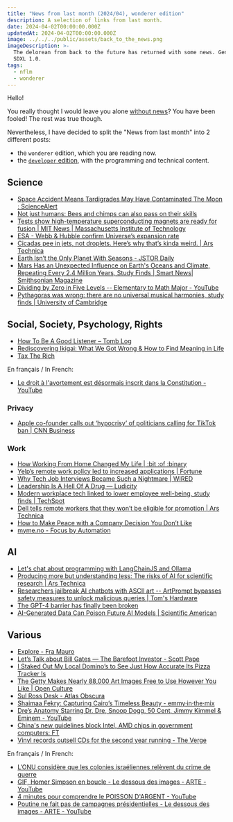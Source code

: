 ```yaml
---
title: "News from last month (2024/04), wonderer edition"
description: A selection of links from last month.
date: 2024-04-02T00:00:00.000Z
updatedAt: 2024-04-02T00:00:00.000Z
image: ../../../public/assets/back_to_the_news.png
imageDescription: >-
  The delorean from back to the future has returned with some news. Generated with
  SDXL 1.0.
tags:
  - nflm
  - wonderer
---
```


Hello!

You really thought I would leave you alone [without news](/news-from-last-month-202404-edition-nope)? You have been fooled! The rest was true though.

Nevertheless, I have decided to split the "News from last month" into 2 different posts:

- the `wonderer` edition, which you are reading now.
- the [`developer` edition](/news-from-last-month-202404-developer-edition), with the programming and technical content.

## Science

- [Space Accident Means Tardigrades May Have Contaminated The Moon : ScienceAlert](https://www.sciencealert.com/space-accident-means-tardigrades-may-have-contaminated-the-moon) <!-- TAGS: 202403,science -->
- [Not just humans: Bees and chimps can also pass on their skills](https://phys.org/news/2024-03-humans-bees-chimps-skills.html) <!-- TAGS: 202403,science -->
- [Tests show high-temperature superconducting magnets are ready for fusion | MIT News | Massachusetts Institute of Technology](https://news.mit.edu/2024/tests-show-high-temperature-superconducting-magnets-fusion-ready-0304) <!-- TAGS: 202403,science -->
- [ESA - Webb & Hubble confirm Universe’s expansion rate](https://www.esa.int/ESA_Multimedia/Images/2024/03/Webb_Hubble_confirm_Universe_s_expansion_rate) <!-- TAGS: 202403,science -->
- [Cicadas pee in jets, not droplets. Here’s why that’s kinda weird. | Ars Technica](https://arstechnica.com/science/2024/03/study-cicadas-pee-in-jets-not-droplets-heres-why-thats-kinda-weird/) <!-- TAGS: 202403,science -->
- [Earth Isn’t the Only Planet With Seasons - JSTOR Daily](https://daily.jstor.org/earth-isnt-the-only-planet-with-seasons/) <!-- TAGS: 202403,science -->
- [Mars Has an Unexpected Influence on Earth's Oceans and Climate, Repeating Every 2.4 Million Years, Study Finds | Smart News| Smithsonian Magazine](https://www.smithsonianmag.com/smart-news/mars-has-an-unexpected-influence-on-earths-oceans-and-climate-repeating-every-24-million-years-study-finds-180983952/) <!-- TAGS: 202403,science -->
- [Dividing by Zero in Five Levels -- Elementary to Math Major - YouTube](https://www.youtube.com/watch?v=dHdg1yn1SgE) <!-- TAGS: 202403,science -->
- [Pythagoras was wrong: there are no universal musical harmonies, study finds | University of Cambridge](https://www.cam.ac.uk/research/news/pythagoras-was-wrong-there-are-no-universal-musical-harmonies-study-finds) <!-- TAGS: 202403,science -->

## Social, Society, Psychology, Rights

- [How To Be A Good Listener – Tomb Log](https://tomblog.rip/the-myth-of-the-good-listener/) <!-- TAGS: 202403,social -->
- [Rediscovering Ikigai: What We Got Wrong & How to Find Meaning in Life](https://nesslabs.com/ikigai) <!-- TAGS: 202403,social -->
- [Tax The Rich](https://www.tax-the-rich.eu) <!-- TAGS: 202403,social -->

En français / In French:

- [Le droit à l'avortement est désormais inscrit dans la Constitution - YouTube](https://www.youtube.com/watch?v=Xf74eGQbVKU) <!-- TAGS: 202403,fr,social -->

### Privacy

- [Apple co-founder calls out ‘hypocrisy’ of politicians calling for TikTok ban | CNN Business](https://edition.cnn.com/videos/business/2024/03/23/steve-wozniak-apple-cofounder-tiktok-lcl-sot-vpx.cnn) <!-- TAGS: 202403,privacy -->

### Work

- [How Working From Home Changed My Life | :bit :of :binary](https://bitofbinary.com/how-working-from-home-changed-my-life/) <!-- TAGS: 202403,work -->
- [Yelp’s remote work policy led to increased applications | Fortune](https://fortune.com/2024/02/29/yelp-remote-policy-higher-worker-satisfaction/) <!-- TAGS: 202403,work -->
- [Why Tech Job Interviews Became Such a Nightmare | WIRED](https://www.wired.com/story/why-tech-job-interviews-became-such-a-nightmare/) <!-- TAGS: 202403,work -->
- [Leadership Is A Hell Of A Drug — Ludicity](https://ludic.mataroa.blog/blog/leadership-is-a-hell-of-a-drug/) <!-- TAGS: 202403,work -->
- [Modern workplace tech linked to lower employee well-being, study finds | TechSpot](https://www.techspot.com/news/102248-modern-workplace-tech-linked-lower-employee-well-study.html) <!-- TAGS: 202403,work -->
- [Dell tells remote workers that they won’t be eligible for promotion | Ars Technica](https://arstechnica.com/information-technology/2024/03/dell-tells-remote-workers-that-they-wont-be-eligible-for-promotion/) <!-- TAGS: 202403,work -->
- [How to Make Peace with a Company Decision You Don’t Like](https://hbr.org/2024/02/how-to-make-peace-with-a-company-decision-you-dont-like) <!-- TAGS: 202403,work -->
- [myme.no - Focus by Automation](https://myme.no/posts/2024-03-19-focus-by-automation.html) <!-- TAGS: 202403,work -->

## AI

- [Let's chat about programming with LangChainJS and Ollama](https://k33g.hashnode.dev/lets-chat-about-programming-with-langchainjs-and-ollama) <!-- TAGS: 202403,ai -->
- [Producing more but understanding less: The risks of AI for scientific research | Ars Technica](https://arstechnica.com/science/2024/03/producing-more-but-understanding-less-the-risks-of-ai-for-scientific-research/) <!-- TAGS: 202403,ai -->
- [Researchers jailbreak AI chatbots with ASCII art -- ArtPrompt bypasses safety measures to unlock malicious queries | Tom's Hardware](https://www.tomshardware.com/tech-industry/artificial-intelligence/researchers-jailbreak-ai-chatbots-with-ascii-art-artprompt-bypasses-safety-measures-to-unlock-malicious-queries) <!-- TAGS: 202403,ai -->
- [The GPT-4 barrier has finally been broken](https://simonwillison.net/2024/Mar/8/gpt-4-barrier/) <!-- TAGS: 202403,ai -->
- [AI-Generated Data Can Poison Future AI Models | Scientific American](https://www.scientificamerican.com/article/ai-generated-data-can-poison-future-ai-models/) <!-- TAGS: 202403,ai -->

## Various

- [Explore - Fra Mauro](https://mostre.museogalileo.it/framauro/en/interactive-exploration/explore.html) <!-- TAGS: 202403,various -->
- [Let’s Talk about Bill Gates — The Barefoot Investor - Scott Pape](https://www.barefootinvestor.com/articles/lets-talk-about-bill-gates) <!-- TAGS: 202403,various -->
- [I Staked Out My Local Domino’s to See Just How Accurate Its Pizza Tracker Is](https://melmagazine.com/en-us/story/i-staked-out-my-local-dominos-to-see-just-how-accurate-its-pizza-tracker-is) <!-- TAGS: 202403,various -->
- [The Getty Makes Nearly 88,000 Art Images Free to Use However You Like | Open Culture](https://www.openculture.com/2024/03/the-getty-makes-nearly-88000-art-images-free-to-use-however-you-like.html) <!-- TAGS: 202403,various -->
- [Sul Ross Desk - Atlas Obscura](https://www.atlasobscura.com/places/sul-ross-desk-alpine-texas) <!-- TAGS: 202403,various -->
- [Shaimaa Fekry: Capturing Cairo’s Timeless Beauty - emmy·in·the·mix](https://emmyinthemix.com/shaimaa-fekry-capturing-cairos-timeless-beauty/) <!-- TAGS: 202403,various -->
- [Dre’s Anatomy Starring Dr. Dre, Snoop Dogg, 50 Cent, Jimmy Kimmel & Eminem - YouTube](https://www.youtube.com/watch?v=mUBXUyRoQco) <!-- TAGS: 202403,various -->
- [China's new guidelines block Intel, AMD chips in government computers: FT](https://www.cnbc.com/2024/03/25/chinas-new-guidelines-will-block-intel-and-amd-chips-in-government-computers-ft.html) <!-- TAGS: 202403,various -->
- [Vinyl records outsell CDs for the second year running - The Verge](https://www.theverge.com/2024/3/26/24112369/riaa-2023-music-revenue-streaming-vinyl-cds-physical-media) <!-- TAGS: 202403,various -->

En français / In French:

- [L’ONU considère que les colonies israéliennes relèvent du crime de guerre](https://www.lemonde.fr/international/article/2024/03/09/l-onu-considere-que-les-colonies-israeliennes-relevent-du-crime-de-guerre_6221002_3210.html) <!-- TAGS: 202403,fr,various -->
- [GIF, Homer Simpson en boucle - Le dessous des images - ARTE - YouTube](https://www.youtube.com/watch?v=zlKiL5mku_0) <!-- TAGS: 202403,fr,various -->
- [4 minutes pour comprendre le POISSON D'ARGENT - YouTube](https://www.youtube.com/watch?v=ZnHggalJFdI) <!-- TAGS: 202403,fr,various -->
- [Poutine ne fait pas de campagnes présidentielles - Le dessous des images - ARTE - YouTube](https://www.youtube.com/watch?v=ckvGbNFo5cY) <!-- TAGS: 202403,fr,various -->
